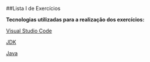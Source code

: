 ##Lista I de Exercícios

**Tecnologias utilizadas para a realização dos
 exercícios:**

[Visual Studio Code](https://code.visualstudio.com/)

[JDK](https://www.oracle.com/br/java/technologies/downloads/)

[Java](https://www.java.com/pt-BR/)
